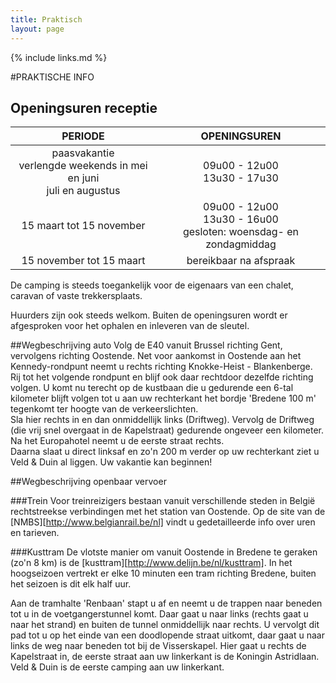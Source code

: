 ```yaml
---
title: Praktisch
layout: page
---
```


{% include links.md %}

#PRAKTISCHE INFO


## Openingsuren receptie

PERIODE                         | OPENINGSUREN       | 
:------------------------------:|:-----------:|
paasvakantie<br>verlengde weekends in mei en juni<br>juli en augustus               |09u00 - 12u00<br>13u30 - 17u30
15 maart tot 15 november        |09u00 - 12u00<br>13u30 - 16u00<br>gesloten: woensdag- en zondagmiddag
15 november tot 15 maart        |bereikbaar na afspraak       


De camping is steeds toegankelijk voor de eigenaars van een chalet, 
caravan of vaste trekkersplaats.

Huurders zijn ook steeds welkom. Buiten de openingsuren wordt er afgesproken voor het ophalen en inleveren van de sleutel.


##Wegbeschrijving auto
Volg de E40 vanuit Brussel richting Gent, vervolgens richting Oostende. Net voor aankomst in Oostende aan het Kennedy-rondpunt neemt u rechts richting Knokke-Heist - Blankenberge.<br>
Rij tot het volgende rondpunt en blijf ook daar rechtdoor dezelfde richting volgen. U komt nu terecht op de kustbaan die u gedurende een 6-tal kilometer blijft volgen tot u aan uw rechterkant het bordje 'Bredene 100 m' tegenkomt ter hoogte van de verkeerslichten.<br> 
Sla hier rechts in en dan onmiddellijk links (Driftweg). Vervolg de Driftweg (die vrij snel overgaat in de Kapelstraat) gedurende ongeveer een kilometer. Na het Europahotel neemt u de eerste straat rechts.<br>
Daarna slaat u direct linksaf en zo'n 200 m verder op uw rechterkant ziet u Veld & Duin al liggen. Uw vakantie kan beginnen!

##Wegbeschrijving openbaar vervoer


###Trein
Voor treinreizigers bestaan vanuit verschillende steden in België rechtstreekse verbindingen met het station van Oostende. Op de site van de [NMBS][http://www.belgianrail.be/nl] vindt u gedetailleerde info over uren en tarieven.

###Kusttram
De vlotste manier om vanuit Oostende in Bredene te geraken (zo'n 8 km) is de [kusttram][http://www.delijn.be/nl/kusttram]. In het hoogseizoen vertrekt er elke 10 minuten een tram richting Bredene, buiten het seizoen is dit elk half uur.<br>

Aan de tramhalte 'Renbaan' stapt u af en neemt u de trappen naar beneden tot u in de voetgangerstunnel komt. Daar gaat u naar links (rechts gaat u naar het strand) en buiten de tunnel onmiddellijk naar rechts. U vervolgt dit pad tot u op het einde van een doodlopende straat uitkomt, daar gaat u naar links de weg naar beneden tot bij de Visserskapel. Hier gaat u rechts de Kapelstraat in, de eerste straat aan uw linkerkant is de Koningin Astridlaan. Veld & Duin is de eerste camping aan uw linkerkant.


